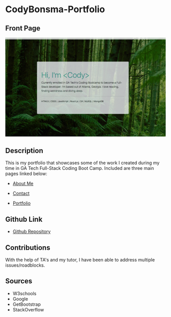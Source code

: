 # CodyBonsma-Portfolio

## Front Page 

![Screenshot](./sept-frontpage.png)

## Description
This is my portfolio that showcases some of the work I created during my time in GA Tech Full-Stack Coding Boot Camp. Included are three main pages linked below:

- [About Me](https://codybonsma.github.io/CodyBonsma-Portfolio/)

- [ Contact](https://codybonsma.github.io/CodyBonsma-Portfolio/contact.html)

- [Portfolio](https://codybonsma.github.io/CodyBonsma-Portfolio/portfolio.html)

## Github Link

- [Github Repository](https://github.com/CodyBonsma/CodyBonsma-Portfolio)

## Contributions 

With the help of TA's and my tutor, I have been able to address multiple issues/roadblocks.

## Sources

- W3schools
- Google
- GetBootstrap
- StackOverflow